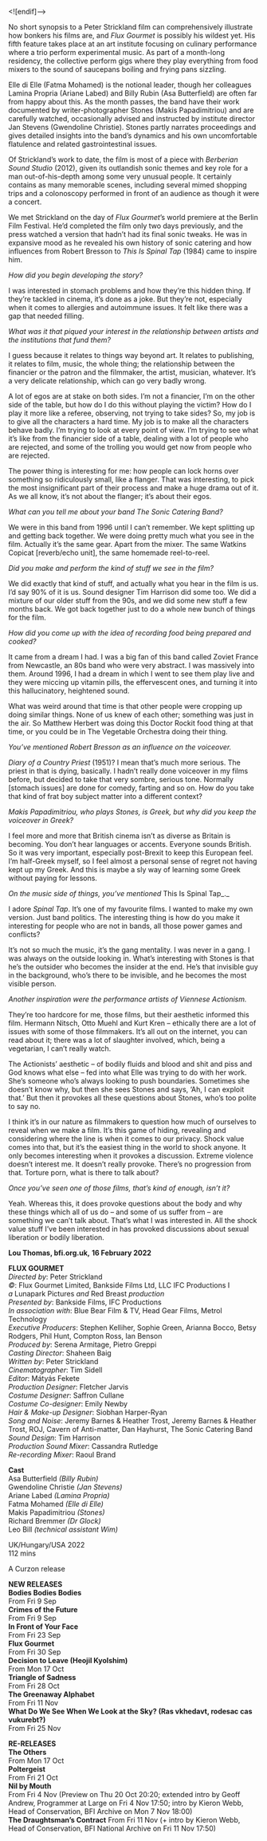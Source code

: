 
<![endif]-->

No short synopsis to a Peter Strickland film can comprehensively illustrate how bonkers his films are, and _Flux Gourmet_ is possibly his wildest yet. His fifth feature takes place at an art institute focusing on culinary performance where a trio perform experimental music. As part of a month-long residency, the collective perform gigs where they play everything from food mixers to the sound of saucepans boiling and frying pans sizzling.

Elle di Elle (Fatma Mohamed) is the notional leader, though her colleagues Lamina Propria (Ariane Labed) and Billy Rubin (Asa Butterfield) are often far from happy about this. As the month passes, the band have their work documented by writer-photographer Stones (Makis Papadimitriou) and are carefully watched, occasionally advised and instructed by institute director Jan Stevens (Gwendoline Christie). Stones partly narrates proceedings and gives detailed insights into the band’s dynamics and his own uncomfortable flatulence and related gastrointestinal issues.

Of Strickland’s work to date, the film is most of a piece with _Berberian Sound Studio_ (2012), given its outlandish sonic themes and key role for a man out-of-his-depth among some very unusual people. It certainly contains as many memorable scenes, including several mimed shopping trips and a colonoscopy performed in front of an audience as though it were a concert.

We met Strickland on the day of _Flux Gourmet_’s world premiere at the Berlin Film Festival. He’d completed the film only two days previously, and the press watched a version that hadn’t had its final sonic tweaks. He was in expansive mood as he revealed his own history of sonic catering and how influences from Robert Bresson to _This Is Spinal Tap_ (1984) came to inspire him.

_How did you begin developing the story?_

I was interested in stomach problems and how they’re this hidden thing. If they’re tackled in cinema, it’s done as a joke. But they’re not, especially when it comes to allergies and autoimmune issues. It felt like there was a gap that needed filling.

_What was it that piqued your interest in the relationship between artists and the institutions that fund them?_

I guess because it relates to things way beyond art. It relates to publishing, it relates to film, music, the whole thing; the relationship between the financier or the patron and the filmmaker, the artist, musician, whatever. It’s a very delicate relationship, which can go very badly wrong.

A lot of egos are at stake on both sides. I’m not a financier, I’m on the other side of the table, but how do I do this without playing the victim? How do I play it more like a referee, observing, not trying to take sides? So, my job is to give all the characters a hard time. My job is to make all the characters behave badly. I’m trying to look at every point of view. I’m trying to see what it’s like from the financier side of a table, dealing with a lot of people who are rejected, and some of the trolling you would get now from people who are rejected.

The power thing is interesting for me: how people can lock horns over something so ridiculously small, like a flanger. That was interesting, to pick the most insignificant part of their process and make a huge drama out of it. As we all know, it’s not about the flanger; it’s about their egos.

_What can you tell me about your band The Sonic Catering Band?_

We were in this band from 1996 until I can’t remember. We kept splitting up and getting back together. We were doing pretty much what you see in the film. Actually it’s the same gear. Apart from the mixer. The same Watkins Copicat [reverb/echo unit], the same homemade reel-to-reel.

_Did you make and perform the kind of stuff we see in the film?_

We did exactly that kind of stuff, and actually what you hear in the film is us. I’d say 90% of it is us. Sound designer Tim Harrison did some too. We did a mixture of our older stuff from the 90s, and we did some new stuff a few months back. We got back together just to do a whole new bunch of things for the film.

_How did you come up with the idea of recording food being prepared and cooked?_

It came from a dream I had. I was a big fan of this band called Zoviet France from Newcastle, an 80s band who were very abstract. I was massively into them. Around 1996, I had a dream in which I went to see them play live and they were miccing up vitamin pills, the effervescent ones, and turning it into this hallucinatory, heightened sound.

What was weird around that time is that other people were cropping up doing similar things. None of us knew of each other; something was just in the air. So Matthew Herbert was doing this Doctor Rockit food thing at that time, or you could be in The Vegetable Orchestra doing their thing.

_You’ve mentioned Robert Bresson as an influence on the voiceover._

_Diary of a Country Priest_ (1951)? I mean that’s much more serious. The priest in that is dying, basically. I hadn’t really done voiceover in my films before, but decided to take that very sombre, serious tone. Normally [stomach issues] are done for comedy, farting and so on. How do you take that kind of frat boy subject matter into a different context?

_Makis Papadimitriou, who plays Stones, is Greek, but why did you keep the voiceover in Greek?_

I feel more and more that British cinema isn’t as diverse as Britain is becoming. You don’t hear languages or accents. Everyone sounds British. So it was very important, especially post-Brexit to keep this European feel. I’m half-Greek myself, so I feel almost a personal sense of regret not having kept up my Greek. And this is maybe a sly way of learning some Greek without paying for lessons.

_On the music side of things, you’ve mentioned_ This Is Spinal Tap_._

I adore _Spinal Tap_. It’s one of my favourite films. I wanted to make my own version. Just band politics. The interesting thing is how do you make it interesting for people who are not in bands, all those power games and conflicts?

It’s not so much the music, it’s the gang mentality. I was never in a gang. I was always on the outside looking in. What’s interesting with Stones is that he’s the outsider who becomes the insider at the end. He’s that invisible guy in the background, who’s there to be invisible, and he becomes the most visible person.

_Another inspiration were the performance artists of Viennese Actionism._

They’re too hardcore for me, those films, but their aesthetic informed this film. Hermann Nitsch, Otto Muehl and Kurt Kren – ethically there are a lot of issues with some of those filmmakers. It’s all out on the internet, you can read about it; there was a lot of slaughter involved, which, being a vegetarian, I can’t really watch.

The Actionists’ aesthetic – of bodily fluids and blood and shit and piss and God knows what else – fed into what Elle was trying to do with her work. She’s someone who’s always looking to push boundaries. Sometimes she doesn’t know why, but then she sees Stones and says, ‘Ah, I can exploit that.’ But then it provokes all these questions about Stones, who’s too polite to say no.

I think it’s in our nature as filmmakers to question how much of ourselves to reveal when we make a film. It’s this game of hiding, revealing and considering where the line is when it comes to our privacy. Shock value comes into that, but it’s the easiest thing in the world to shock anyone. It only becomes interesting when it provokes a discussion. Extreme violence doesn’t interest me. It doesn’t really provoke. There’s no progression from that. Torture porn, what is there to talk about?

_Once you’ve seen one of those films, that’s kind of enough, isn’t it?_

Yeah. Whereas this, it does provoke questions about the body and why these things which all of us do – and some of us suffer from – are something we can’t talk about. That’s what I was interested in. All the shock value stuff I’ve been interested in has provoked discussions about sexual liberation or bodily liberation.

**Lou Thomas, bfi.org.uk,** **16 February 2022**

  

**FLUX GOURMET**  
_Directed by_: Peter Strickland  
_©_: Flux Gourmet Limited, Bankside Films Ltd, LLC IFC Productions I  
_a_ Lunapark Pictures _and_ Red Breast _production_  
_Presented by_: Bankside Films, IFC Productions  
_In association with_: Blue Bear Film & TV, Head Gear Films, Metrol Technology  
_Executive Producers_: Stephen Kelliher, Sophie Green, Arianna Bocco, Betsy Rodgers, Phil Hunt, Compton Ross, Ian Benson  
_Produced by_: Serena Armitage, Pietro Greppi  
_Casting Director_: Shaheen Baig  
_Written by_: Peter Strickland  
_Cinematographer_: Tim Sidell  
_Editor_: Mátyás Fekete  
_Production Designer_: Fletcher Jarvis  
_Costume Designer_: Saffron Cullane  
_Costume Co-designer_: Emily Newby  
_Hair & Make-up Designer_: Siobhan Harper-Ryan  
_Song and Noise_: Jeremy Barnes & Heather Trost, Jeremy Barnes & Heather Trost, ROJ, Cavern of Anti-matter, Dan Hayhurst, The Sonic Catering Band  
_Sound Design_: Tim Harrison  
_Production Sound Mixer_: Cassandra Rutledge  
_Re-recording Mixer_: Raoul Brand  

**Cast**  
Asa Butterfield _(Billy Rubin)_  
Gwendoline Christie _(Jan Stevens)_  
Ariane Labed _(Lamina Propria)_  
Fatma Mohamed _(Elle di Elle)_  
Makis Papadimitriou _(Stones)_  
Richard Bremmer _(Dr Glock)_  
Leo Bill _(technical assistant Wim)_  

UK/Hungary/USA 2022  
112 mins  

A Curzon release  <br>

**NEW RELEASES**  
**Bodies Bodies Bodies**  
From Fri 9 Sep  
**Crimes of the Future**  
From Fri 9 Sep  
**In Front of Your Face**  
From Fri 23 Sep  
**Flux Gourmet**  
From Fri 30 Sep  
**Decision to Leave (Heojil Kyolshim)**  
From Mon 17 Oct  
**Triangle of Sadness**  
From Fri 28 Oct  
**The Greenaway Alphabet**  
From Fri 11 Nov  
**What Do We See When We Look at the Sky? (Ras vkhedavt, rodesac cas vukurebt?)**  
From Fri 25 Nov  

**RE-RELEASES**  
**The Others**  
From Mon 17 Oct  
**Poltergeist**  
From Fri 21 Oct  
**Nil by Mouth**  
From Fri 4 Nov (Preview on Thu 20 Oct 20:20; extended intro by Geoff Andrew, Programmer at Large on Fri 4 Nov 17:50; intro by Kieron Webb, Head of Conservation, BFI Archive on Mon 7 Nov 18:00)  
**The Draughtsman’s Contract**
From Fri 11 Nov (+ intro by Kieron Webb, Head of Conservation, BFI National Archive on Fri 11 Nov 17:50)  
<!--stackedit_data:
eyJoaXN0b3J5IjpbNzk1ODY1ODQzXX0=
-->